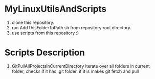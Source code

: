 MyLinuxUtilsAndScripts
======================

1. clone this repository.
2. run AddThisFolderToPath.sh from repository root directory.
3. use scripts from this repository :)

Scripts Description
======================
1. GitPullAllProjectsInCurrentDirectory
    Iterate over all folders in current folder, checks if it has .git folder, if it is makes git fetch and pull